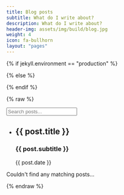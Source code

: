 ```yaml
---
title: Blog posts
subtitle: What do I write about?
description: What do I write about?
header-img: assets/img/build/blog.jpg
weight: 4
icon: fa-bullhorn
layout: "pages"
---
```


<!-- VueJS script -->
{% if jekyll.environment == "production" %}
<script src="https://cdnjs.cloudflare.com/ajax/libs/vue/2.2.6/vue.min.js"></script>
{% else %}
<script src="https://cdnjs.cloudflare.com/ajax/libs/vue/2.2.6/vue.js"></script>
{% endif %}

{% raw %}
<div id="blog-search-vue" class="blog-vue">
  <form class="blog-vue__search-form">
    <i class="blog-vue__search-icon fa fa-search"></i>
    <input class="blog-vue__search-input" type="text" placeholder="Search posts..." v-model="searchVal" />
  </form>
  <ul class="blog-vue__list list-group">
    <li class="blog-vue__item list-group-item" v-for="post in filteredPosts">
      <a :href="post.url">
        <h2 class="blog-vue__item-title">{{ post.title }}</h2>
        <h3 class="blog-vue__item-subtitle">{{ post.subtitle }}</h3>
        <p class="blog-vue__item-date">{{ post.date }}</p>
      </a>
    </li>
  </ul>
  <p class="blog-vue__empty" v-if="noPostsFound">Couldn't find any matching posts...</p>
</div>
{% endraw %}

<script>
  /*
   * Debounce function taken from @griffinmichl:
   * https://medium.com/@griffinmichl/implementing-debounce-in-javascript-eab51a12311e
   */
  const debounce = (func, wait) => {
    let timeout;
    return function(...args) {
      const context = this;
      clearTimeout(timeout);
      timeout = setTimeout(() => func.apply(context, args), wait);
    };
  };

  // The search filtering function (no validation; great code!)
  function handleSearchChange() {
    // Helper functions to handle matching against search term
    const strMatchesSearch = str => str.toLowerCase().includes(this.searchVal.toLowerCase());
    // Main filter function containing the post filtering code
    const filterFn = post => strMatchesSearch(post.title) ||
      strMatchesSearch(post.subtitle) || strMatchesSearch(post.tags) ||
      strMatchesSearch(post.category);

    this.filteredPosts = this.allPosts.filter(filterFn);
    // Set empty state if no posts found
    this.noPostsFound = this.filteredPosts.length === 0;
  }

  // Grab blog posts data from jekyll then format for display (jekyll pre-renders this data)
  const posts = [
    {% for post in site.posts %}
      {
        "title"     : "{{ post.title | escape }}",
        "subtitle"  : "{{ post.subtitle | escape }}",
        "category"  : "{{ post.category }}",
        "tags"      : "{{ post.tags | array_to_sentence_string }}",
        "url"       : "{{ site.baseurl }}{{ post.url }}",
        "date"      : "{{ post.date | date_to_string }}"
      } {% unless forloop.last %},{% endunless %}
    {% endfor %}
  ];

  // Vue instance
  const blogSearchVue = new Vue({
    el: '#blog-search-vue',
    data: {
      filteredPosts: posts,
      allPosts: posts,
      searchVal: '',
      noPostsFound: false,
    },
    methods: {
      handleSearchChange: debounce(handleSearchChange, 100),
    },
    watch: {
      searchVal() {
        this.handleSearchChange(); // Call search handler method wheneve search state changes
      },
    },
  });
</script>
